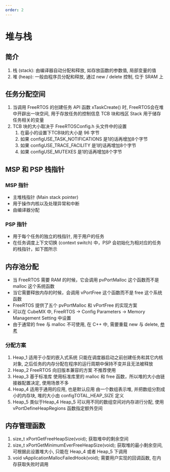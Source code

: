 ```yaml
---
order: 2
---
```


# 堆与栈
## 简介
1. 栈 (stack): 由编译器自动分配和释放, 如存放函数的参数值, 局部变量的值
1. 堆 (heap): 一般由程序员分配和释放, 通过 new / delete 控制, 位于 SRAM 上

## 任务分配空间
1. 当调用 FreeRTOS 的创建任务 API 函数 xTaskCreate() 时, FreeRTOS会在堆中开辟出一块空间, 用于存放任务的控制信息 TCB 块和栈区 Stack 用于储存任务相关的变量
1. TCB 块的大小取决于 FreeRTOSConfig.h 头文件中的设置
    1. 在最小的设置下TCB块的大小是 96 字节
    1. 如果 configUSE_TASK_NOTIFICATIONS 是1的话再增加8个字节
    1. 如果 configUSE_TRACE_FACILITY 是1的话再增加8个字节
    1. 如果 configUSE_MUTEXES 是1的话再增加8个字节

## MSP 和 PSP 栈指针
### MSP 指针
* 主堆栈指针 (Main stack pointer)
* 用于操作内核以及处理异常和中断
* 由编译器分配

### PSP 指针
* 用于每个任务的独立的栈指针, 用于用户的任务
* 在任务调度上下文切换 (context switch) 中，PSP 会初始化为相对应的任务的栈指针，如下图所示

## 内存池分配
* 当 FreeRTOS 需要 RAM 的时候，它会调用 pvPortMalloc 这个函数而不是 malloc 这个系统函数
* 当它需要释放内存的时候，会调用 vPortFree 这个函数而不是 free 这个系统函数
* FreeRTOS 提供了五个 pvPortMalloc 和 vPortFree 的实现方案
* 可以在 CubeMX 中, FreeRTOS -> Config Parameters -> Memory Management Setting 中设置
* 由于通常的 free 与 malloc 不可使用, 在 C++ 中, 需要重载 new 与 delete, [参考](https://blog.csdn.net/qq_34269632/article/details/115618386)

### 分配方案
1. Heap_1 适用于小型的嵌入式系统
只能在调度器启动之前创建任务和其它内核对象, 之后任务的内存分配在程序的运行周期中保持不变并且无法被释放
1. Heap_2 FreeRTOS 向旧版本兼容的方案
不推荐使用
1. Heap_3 基于标准库
使用标准库里的 malloc 和 free 函数，所以堆的大小由链接器配置决定, 使用场景不多
1. Heap_4 适用于通用的应用, 也是默认应用
由一个数组表示堆, 并把数组分割成小的内存块, 堆的大小由 configTOTAL_HEAP_SIZE 定义
1. Heap_5 类似于Heap_4
Heap_5 可以用不同的数组空间对内存进行分配, 使用 vPortDefineHeapRegions 函数指定额外空间

## 内存管理函数
1. size_t xPortGetFreeHeapSize(void);
获取堆中的剩余空间
1. size_t xPortGetMinimumEverFreeHeapSize(void);
获取堆的最小剩余空间, 可根据此设置堆大小, 只能在 Heap_4 或者 Heap_5 下调用
1. void vApplicationMallocFailedHook(void);
需要用户实现的回调函数, 在内存获取失败时调用
